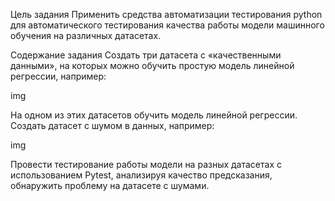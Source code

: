 Цель задания
Применить средства автоматизации тестирования python для автоматического тестирования качества работы 
модели машинного обучения на различных датасетах.


Содержание задания
Создать три датасета с «качественными данными», на которых можно обучить простую модель линейной регрессии, например:

img

На одном из этих датасетов обучить модель линейной регрессии.
Создать датасет с шумом в данных, например:

img

Провести тестирование работы модели на разных датасетах с использованием Pytest, анализируя качество предсказания, 
обнаружить проблему на датасете с шумами.

